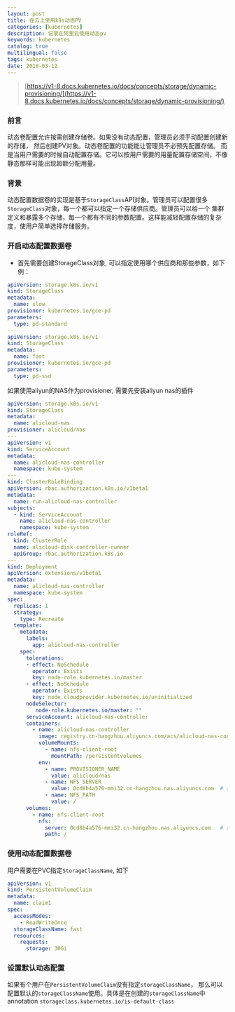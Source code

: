 ```yaml
---
layout: post
title: 在云上使用k8s动态PV
categories: [kubernetes]
description: 记录在阿里云使用动态pv
keywords: kubernetes
catalog: true
multilingual: false
tags: kubernetes
date: 2018-03-12
---
```

> [https://v1-8.docs.kubernetes.io/docs/concepts/storage/dynamic-provisioning/](https://v1-8.docs.kubernetes.io/docs/concepts/storage/dynamic-provisioning/)

### 前言
动态卷配置允许按需创建存储卷。如果没有动态配置，管理员必须手动配置创建新的存储， 然后创建PV对象。动态卷配置的功能能让管理员不必预先配置存储。
而是当用户需要的时候自动配置存储。它可以按用户需要的用量配置存储空间，不像静态那样可能出现超额分配用量。

### 背景
动态配置数据卷的实现是基于`StorageClass`API对象。管理员可以配置很多`StorageClass`对象，每一个都可以指定一个存储供应商。管理员可以给一个
集群定义和暴露多个存储，每一个都有不同的参数配置。这样能减轻配置存储的复杂度，使用户简单选择存储服务。

### 开启动态配置数据卷
- 首先需要创建StorageClass对象, 可以指定使用哪个供应商和那些参数，如下例：
```yaml
apiVersion: storage.k8s.io/v1
kind: StorageClass
metadata:
  name: slow
provisioner: kubernetes.io/gce-pd
parameters:
  type: pd-standard
---
apiVersion: storage.k8s.io/v1
kind: StorageClass
metadata:
  name: fast
provisioner: kubernetes.io/gce-pd
parameters:
  type: pd-ssd
```

如果使用aliyun的NAS作为provisioner, 需要先安装aliyun nas的插件
```yaml
apiVersion: storage.k8s.io/v1
kind: StorageClass
metadata:
  name: alicloud-nas
provisioner: alicloud/nas
---
apiVersion: v1
kind: ServiceAccount
metadata:
  name: alicloud-nas-controller
  namespace: kube-system
---
kind: ClusterRoleBinding
apiVersion: rbac.authorization.k8s.io/v1beta1
metadata:
  name: run-alicloud-nas-controller
subjects:
  - kind: ServiceAccount
    name: alicloud-nas-controller
    namespace: kube-system
roleRef:
  kind: ClusterRole
  name: alicloud-disk-controller-runner
  apiGroup: rbac.authorization.k8s.io
---
kind: Deployment
apiVersion: extensions/v1beta1
metadata:
  name: alicloud-nas-controller
  namespace: kube-system
spec:
  replicas: 1
  strategy:
    type: Recreate
  template:
    metadata:
      labels:
        app: alicloud-nas-controller
    spec:
      tolerations:
      - effect: NoSchedule
        operator: Exists
        key: node-role.kubernetes.io/master
      - effect: NoSchedule
        operator: Exists
        key: node.cloudprovider.kubernetes.io/uninitialized
      nodeSelector:
         node-role.kubernetes.io/master: ""
      serviceAccount: alicloud-nas-controller
      containers:
        - name: alicloud-nas-controller
          image: registry.cn-hangzhou.aliyuncs.com/acs/alicloud-nas-controller:v1.8.4
          volumeMounts:
            - name: nfs-client-root
              mountPath: /persistentvolumes
          env:
            - name: PROVISIONER_NAME
              value: alicloud/nas
            - name: NFS_SERVER
              value: 0cd8b4a576-mmi32.cn-hangzhou.nas.aliyuncs.com  # 指定创建的NAS挂载点
            - name: NFS_PATH
              value: /
      volumes:
        - name: nfs-client-root
          nfs:
            server: 0cd8b4a576-mmi32.cn-hangzhou.nas.aliyuncs.com   # 指定创建的NAS挂载点
            path: /
```

### 使用动态配置数据卷
用户需要在PVC指定`StorageClassName`, 如下
```yaml
apiVersion: v1
kind: PersistentVolumeClaim
metadata:
  name: claim1
spec:
  accessModes:
    - ReadWriteOnce
  storageClassName: fast
  resources:
    requests:
      storage: 30Gi
```

### 设置默认动态配置
如果有个用户在`PersistentVolumeClaim`没有指定`storageClassName`， 那么可以配置默认的`storageClassName`使用。具体是在创建的`storageClassName`中annotation
`storageclass.kubernetes.io/is-default-class`




